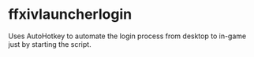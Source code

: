 # ffxivlauncherlogin
Uses AutoHotkey to automate the login process from desktop to in-game just by starting the script.
